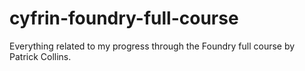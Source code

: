 # cyfrin-foundry-full-course

Everything related to my progress through the Foundry full course by Patrick Collins.
